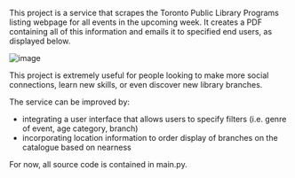 This project is a service that scrapes the Toronto Public Library Programs listing webpage for all events in the upcoming week. It creates a PDF containing all of this information and emails it to specified end users, as displayed below.

![image](https://github.com/ZuhairQureshi/Toronto-Public-Library-Event-Catalogue-Service/assets/80606586/c8487f79-4026-45f3-a3fa-80ab80c7a7a3)



This project is extremely useful for people looking to make more social connections, learn new skills, or even discover new library branches. 

The service can be improved by:
* integrating a user interface that allows users to specify filters (i.e. genre of event, age category, branch)
* incorporating location information to order display of branches on the catalogue based on nearness

For now, all source code is contained in main.py.
